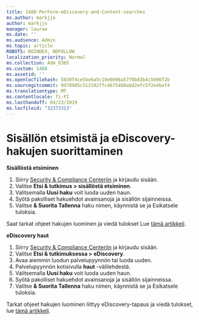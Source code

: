 ```yaml
---
title: 1488-PerForm-eDiscovery-and-Content-searches
ms.author: markjjo
author: markjjo
manager: lauraw
ms.date: ''
ms.audience: Admin
ms.topic: article
ROBOTS: NOINDEX, NOFOLLOW
localization_priority: Normal
ms.collection: Adm_O365
ms.custom: 1488
ms.assetid: ''
ms.openlocfilehash: 5830f4ce5be6a5c10e0696a57f0b83b4c5606f2b
ms.sourcegitcommit: 9d78905c512192ffc4675468abd2efc5f2e4baf4
ms.translationtype: MT
ms.contentlocale: fi-FI
ms.lasthandoff: 04/23/2019
ms.locfileid: "32373313"
---
```

# <a name="how-to-perform-content-searches-and-ediscovery-searches"></a>Sisällön etsimistä ja eDiscovery-hakujen suorittaminen

**Sisällöstä etsiminen**

1. Siirry [Security & Compliance Centeriin](https://protection.office.com) ja kirjaudu sisään.
2. Valitse **Etsi & tutkimus > sisällöstä etsiminen**.
3. Valitsemalla **Uusi haku** voit luoda uuden haun.
4. Syötä pakolliset hakuehdot avainsanoja ja sisällön sijainneissa.  
5. Valitse **& Suorita Tallenna** haku nimen, käynnistä se ja Esikatsele tuloksia. 
 
Saat tarkat ohjeet hakujen luominen ja viedä tulokset Lue [tämä artikkeli](https://docs.microsoft.com/office365/securitycompliance/content-search).

**eDiscovery haut**

1. Siirry [Security & Compliance Centeriin](https://protection.office.com) ja kirjaudu sisään.
2. Valitse **Etsi & tutkimuksessa > eDiscovery**.
3. Avaa aiemmin luodun palvelupyynnön tai luoda uuden.
4. Palvelupyynnön kotisivulla **haut** -välilehdestä.  
5. Valitsemalla **Uusi haku** voit luoda uuden haun.
6. Syötä pakolliset hakuehdot avainsanoja ja sisällön sijainneissa.  
7. Valitse **& Suorita Tallenna** haku nimen, käynnistä se ja Esikatsele tuloksia.

Tarkat ohjeet hakujen luominen liittyy eDiscovery-tapaus ja viedä tulokset, lue [tämä artikkeli](https://docs.microsoft.com/office365/securitycompliance/ediscovery-cases).